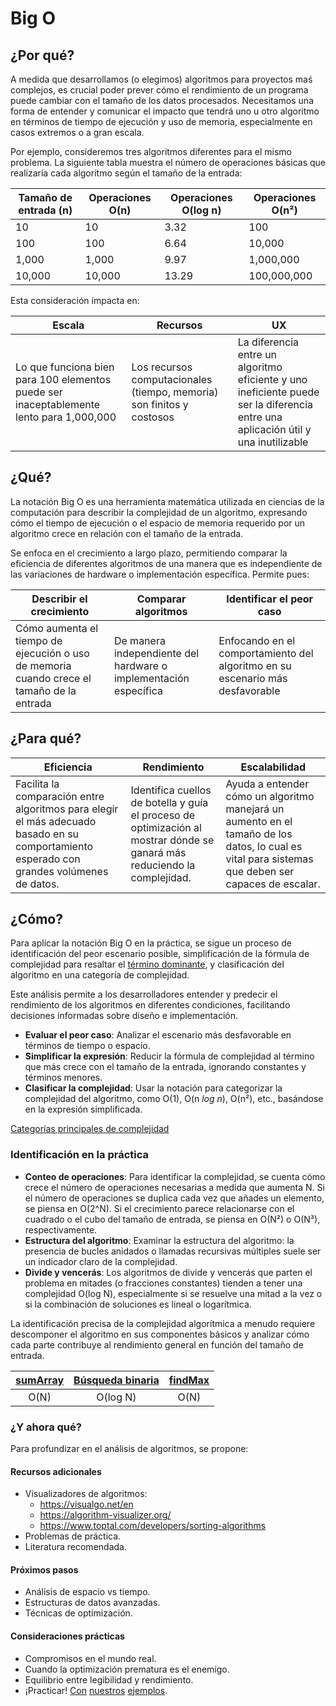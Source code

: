 # Big O

## ¿Por qué?

A medida que desarrollamos (o elegimos) algoritmos para proyectos maś complejos, es crucial poder prever cómo el rendimiento de un programa puede cambiar con el tamaño de los datos procesados. Necesitamos una forma de entender y comunicar el impacto que tendrá uno u otro algoritmo en términos de tiempo de ejecución y uso de memoria, especialmente en casos extremos o a gran escala.

Por ejemplo, consideremos tres algoritmos diferentes para el mismo problema. La siguiente tabla muestra el número de operaciones básicas que realizaría cada algoritmo según el tamaño de la entrada:

|Tamaño de entrada (n)|Operaciones O(n)|Operaciones O(log n)|Operaciones O(n²)|
|-|-|-|-|
|10|10|3.32|100|
|100|100|6.64|10,000|
|1,000|1,000|9.97|1,000,000|
|10,000|10,000|13.29|100,000,000|

Esta consideración impacta en:

|Escala|Recursos|UX|
|-|-|-|
|Lo que funciona bien para 100 elementos puede ser inaceptablemente lento para 1,000,000|Los recursos computacionales (tiempo, memoria) son finitos y costosos|La diferencia entre un algoritmo eficiente y uno ineficiente puede ser la diferencia entre una aplicación útil y una inutilizable|

## ¿Qué?

La notación Big O es una herramienta matemática utilizada en ciencias de la computación para describir la complejidad de un algoritmo, expresando cómo el tiempo de ejecución o el espacio de memoria requerido por un algoritmo crece en relación con el tamaño de la entrada.

Se enfoca en el crecimiento a largo plazo, permitiendo comparar la eficiencia de diferentes algoritmos de una manera que es independiente de las variaciones de hardware o implementación específica. Permite pues:

|Describir el crecimiento|Comparar algoritmos|Identificar el peor caso|
|-|-|-|
|Cómo aumenta el tiempo de ejecución o uso de memoria cuando crece el tamaño de la entrada|De manera independiente del hardware o implementación específica|Enfocando en el comportamiento del algoritmo en su escenario más desfavorable|

## ¿Para qué?

|Eficiencia|Rendimiento|Escalabilidad|
|-|-|-|
|Facilita la comparación entre algoritmos para elegir el más adecuado basado en su comportamiento esperado con grandes volúmenes de datos.|Identifica cuellos de botella y guía el proceso de optimización al mostrar dónde se ganará más reduciendo la complejidad.|Ayuda a entender cómo un algoritmo manejará un aumento en el tamaño de los datos, lo cual es vital para sistemas que deben ser capaces de escalar.|

## ¿Cómo?

Para aplicar la notación Big O en la práctica, se sigue un proceso de identificación del peor escenario posible, simplificación de la fórmula de complejidad para resaltar el [término dominante](terminoDominante.md), y clasificación del algoritmo en una categoría de complejidad.

Este análisis permite a los desarrolladores entender y predecir el rendimiento de los algoritmos en diferentes condiciones, facilitando decisiones informadas sobre diseño e implementación.

- **Evaluar el peor caso**: Analizar el escenario más desfavorable en términos de tiempo o espacio.
- **Simplificar la expresión**: Reducir la fórmula de complejidad al término que más crece con el tamaño de la entrada, ignorando constantes y términos menores.
- **Clasificar la complejidad**: Usar la notación para categorizar la complejidad del algoritmo, como O(1), O(n *log n*), O(n²), etc., basándose en la expresión simplificada.

[Categorías principales de complejidad](categorias.md)

### Identificación en la práctica

- **Conteo de operaciones**: Para identificar la complejidad, se cuenta cómo crece el número de operaciones necesarias a medida que aumenta N. Si el número de operaciones se duplica cada vez que añades un elemento, se piensa en O(2^N). Si el crecimiento parece relacionarse con el cuadrado o el cubo del tamaño de entrada, se piensa en O(N²) o O(N³), respectivamente.
- **Estructura del algoritmo**: Examinar la estructura del algoritmo: la presencia de bucles anidados o llamadas recursivas múltiples suele ser un indicador claro de la complejidad.
- **Divide y vencerás**: Los algoritmos de divide y vencerás que parten el problema en mitades (o fracciones constantes) tienden a tener una complejidad O(log N), especialmente si se resuelve una mitad a la vez o si la combinación de soluciones es lineal o logarítmica.

La identificación precisa de la complejidad algorítmica a menudo requiere descomponer el algoritmo en sus componentes básicos y analizar cómo cada parte contribuye al rendimiento general en función del tamaño de entrada.

<div align="center">

|[sumArray](ejemploA.md)|[Búsqueda binaria](ejemploB.md)|[findMax](ejemploC.md)|
|:-:|:-:|:-:|
|O(N)|O(log N)|O(N)|

</div>

### ¿Y ahora qué?

Para profundizar en el análisis de algoritmos, se propone:

#### Recursos adicionales

- Visualizadores de algoritmos:
  - https://visualgo.net/en
  - https://algorithm-visualizer.org/
  - https://www.toptal.com/developers/sorting-algorithms
- Problemas de práctica.
- Literatura recomendada.

#### Próximos pasos

- Análisis de espacio vs tiempo.
- Estructuras de datos avanzadas.
- Técnicas de optimización.

#### Consideraciones prácticas

- Compromisos en el mundo real.
- Cuando la optimización prematura es el enemigo.
- Equilibrio entre legibilidad y rendimiento.
- ¡Practicar! [Con](https://github.com/puntoReflex/.github/blob/viajeMarco/EDA2/BigO/retos%26proyectos/viajeMarco/src/vEDA2/README.md) [nuestros](https://github.com/puntoReflex/pyCCCF/blob/EDA2/src/vEDA2/README.md) [ejemplos](https://github.com/puntoReflex/pyAspiradora/blob/vEDA2/src/vEDA2/README.md).
